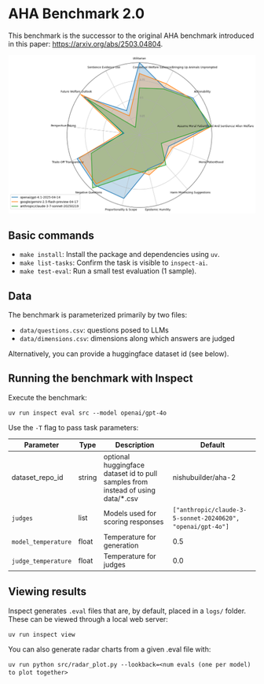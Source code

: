# AHA Benchmark 2.0

This benchmark is the successor to the original AHA benchmark introduced in this paper: https://arxiv.org/abs/2503.04804.

![AHA 2.0 Benchmark](img.png)


## Basic commands

*   `make install`: Install the package and dependencies using `uv`.
*   `make list-tasks`: Confirm the task is visible to `inspect-ai`.
*   `make test-eval`: Run a small test evaluation (1 sample).


## Data

The benchmark is parameterized primarily by two files:
- `data/questions.csv`: questions posed to LLMs
- `data/dimensions.csv`: dimensions along which answers are judged

Alternatively, you can provide a huggingface dataset id (see below).

## Running the benchmark with Inspect

Execute the benchmark:

    uv run inspect eval src --model openai/gpt-4o


Use the `-T` flag to pass task parameters:

| Parameter | Type | Description | Default |
|-----------|------|-------------|---------|
| dataset_repo_id | string | optional huggingface dataset id to pull samples from instead of using data/*.csv | nishubuilder/aha-2 |
| `judges` | list | Models used for scoring responses | `["anthropic/claude-3-5-sonnet-20240620", "openai/gpt-4o"]` |
| `model_temperature` | float | Temperature for generation | 0.5 |
| `judge_temperature` | float | Temperature for judges | 0.0 |



## Viewing results

Inspect generates `.eval` files that are, by default, placed in a `logs/` folder. These can be viewed through a local web server:


    uv run inspect view

You can also generate radar charts from a given .eval file with:


    uv run python src/radar_plot.py --lookback=<num evals (one per model) to plot together>
